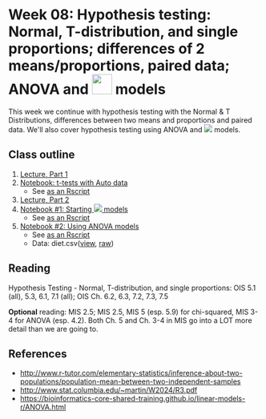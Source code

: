 # Week 08: Hypothesis testing: Normal, T-distribution, and single proportions; differences of 2 means/proportions, paired data; ANOVA and <img src="https://render.githubusercontent.com/render/math?math=\chi^2" width='40px'> models

This week we continue with hypothesis testing with the Normal & T Distributions, differences between two means and proportions and paired data.  We'll also cover hypothesis testing using ANOVA and <img src="https://render.githubusercontent.com/render/math?math=\chi^2"> models.

## Class outline

 1. [Lecture, Part 1](lecture8_part1.pdf)
 1. [Notebook: t-tests with Auto data](prep_part1_tTest_withAutos.ipynb)
	* See [as an Rscript](Rscripts/prep_part1_tTest_withAutos.R)	
 1. [Lecture, Part 2](lecture8_part2.pdf)
 1. [Notebook #1: Starting <img src="https://render.githubusercontent.com/render/math?math=\chi^2"> models](prep_starting_chi_squared_part1.ipynb)
	* See [as an Rscript](Rscripts/prep_starting_chi_squared_week09_part1.R)	
 1. [Notebook #2: Using ANOVA models](prep_usingANOVA_part2.ipynb)
	* See [as an Rscript](Rscripts/prep_usingANOVA_week09_part2.R)	
	* Data:  diet.csv([view](diet.csv), [raw](https://raw.githubusercontent.com/jnaiman/is542_spring2020/master/week10/diet.csv))

## Reading

Hypothesis Testing - Normal, T-distribution, and single proportions: OIS 5.1 (all), 5.3, 6.1, 7.1 (all); OIS Ch. 6.2, 6.3, 7.2, 7.3, 7.5

**Optional** reading: MIS 2.5; MIS 2.5, MIS 5 (esp. 5.9) for chi-squared, MIS 3-4 for ANOVA (esp. 4.2).  Both Ch. 5 and Ch. 3-4 in MIS go into a LOT more detail than we are going to.


## References

 * http://www.r-tutor.com/elementary-statistics/inference-about-two-populations/population-mean-between-two-independent-samples
 * http://www.stat.columbia.edu/~martin/W2024/R3.pdf
 * https://bioinformatics-core-shared-training.github.io/linear-models-r/ANOVA.html
